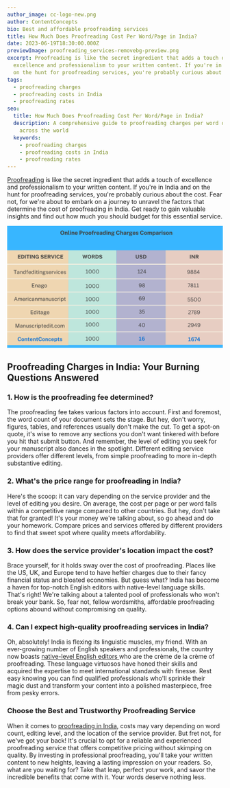 ```yaml
---
author_image: cc-logo-new.png
author: ContentConcepts
bio: Best and affordable proofreading services
title: How Much Does Proofreading Cost Per Word/Page in India?
date: 2023-06-19T18:30:00.000Z
previewImage: proofreading_services-removebg-preview.png
excerpt: Proofreading is like the secret ingredient that adds a touch of
  excellence and professionalism to your written content. If you're in India and
  on the hunt for proofreading services, you're probably curious about the cost.
tags:
  - proofreading charges
  - proofreading costs in India
  - proofreading rates
seo:
  title: How Much Does Proofreading Cost Per Word/Page in India?
  description: A comprehensive guide to proofreading charges per word or per page
    across the world
  keywords:
    - proofreading charges
    - proofreading costs in India
    - proofreading rates
---
```

[Proofreading](https://contentconcepts.com/services/academic_editing/proofreading_service/) is like the secret ingredient that adds a touch of excellence and professionalism to your written content. If you're in India and on the hunt for proofreading services, you're probably curious about the cost. Fear not, for we're about to embark on a journey to unravel the factors that determine the cost of proofreading in India. Get ready to gain valuable insights and find out how much you should budget for this essential service.

![Proofreading charges per word](proofreading-charges-comparison-1-.png "What is the proofreading charge per word or per page")

## Proofreading Charges in India: Your Burning Questions Answered

### **1. How is the proofreading fee determined?**

The proofreading fee takes various factors into account. First and foremost, the word count of your document sets the stage. But hey, don't worry, figures, tables, and references usually don't make the cut. To get a spot-on quote, it's wise to remove any sections you don't want tinkered with before you hit that submit button. And remember, the level of editing you seek for your manuscript also dances in the spotlight. Different editing service providers offer different levels, from simple proofreading to more in-depth substantive editing.

### **2. What's the price range for proofreading in India?**

Here's the scoop: it can vary depending on the service provider and the level of editing you desire. On average, the cost per page or per word falls within a competitive range compared to other countries. But hey, don't take that for granted! It's your money we're talking about, so go ahead and do your homework. Compare prices and services offered by different providers to find that sweet spot where quality meets affordability.

### **3. How does the service provider's location impact the cost?**

Brace yourself, for it holds sway over the cost of proofreading. Places like the US, UK, and Europe tend to have heftier charges due to their fancy financial status and bloated economies. But guess what? India has become a haven for top-notch English editors with native-level language skills. That's right! We're talking about a talented pool of professionals who won't break your bank. So, fear not, fellow wordsmiths, affordable proofreading options abound without compromising on quality.

### **4. Can I expect high-quality proofreading services in India?**

Oh, absolutely! India is flexing its linguistic muscles, my friend. With an ever-growing number of English speakers and professionals, the country now boasts [native-level English editors ](https://contentconcepts.com/services/academic_editing/english_editing/)who are the crème de la crème of proofreading. These language virtuosos have honed their skills and acquired the expertise to meet international standards with finesse. Rest easy knowing you can find qualified professionals who'll sprinkle their magic dust and transform your content into a polished masterpiece, free from pesky errors.

### **Choose the Best and Trustworthy Proofreading Service**

When it comes to [proofreading in India](https://contentconcepts.in/services/academic_editing/proofreading_service/), costs may vary depending on word count, editing level, and the location of the service provider. But fret not, for we've got your back! It's crucial to opt for a reliable and experienced proofreading service that offers competitive pricing without skimping on quality. By investing in professional proofreading, you'll take your written content to new heights, leaving a lasting impression on your readers. So, what are you waiting for? Take that leap, perfect your work, and savor the incredible benefits that come with it. Your words deserve nothing less.